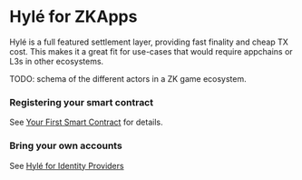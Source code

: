 # Hylé for ZKApps

Hylé is a full featured settlement layer, providing fast finality and cheap TX cost. This makes it a great fit for use-cases that would require appchains or L3s in other ecosystems.

TODO: schema of the different actors in a ZK game ecosystem.

### Registering your smart contract

See [Your First Smart Contract](../getting-started/your-first-smart-contract.md) for details.

### Bring your own accounts

See [Hylé for Identity Providers](for-identity-providers.md)
